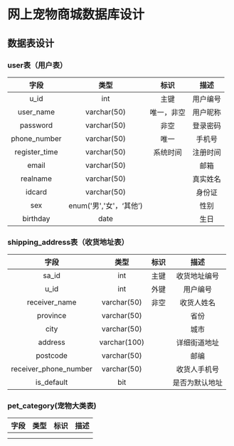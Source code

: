 # 网上宠物商城数据库设计

## 数据表设计

### user表（用户表）

|     字段      |    类型     |    标识    |   描述   |
| :-----------: | :---------: | :--------: | :------: |
|      u_id      |     int     |    主键    | 用户编号 |
|   user_name   | varchar(50) | 唯一，非空 | 用户昵称 |
|   password    | varchar(50) |    非空    | 登录密码 |
| phone_number  |  varchar(50)  |    唯一    |  手机号  |
| register_time | varchar(50) |  系统时间  | 注册时间 |
|  email   |       varchar(50)       |      |   邮箱   |
| realname |       varchar(50)       |      | 真实姓名 |
|  idcard  |       varchar(50)       |      |  身份证  |
|   sex    | enum('男','女'，‘其他’) |      |   性别   |
| birthday | date | | 生日 |

### shipping_address表（收货地址表）

|         字段          |     类型     | 标识 |      描述      |
| :-------------------: | :----------: | :--: | :------------: |
|         sa_id         |     int      | 主键 |  收货地址编号  |
|         u_id          |     int      | 外键 |    用户编号    |
|     receiver_name     | varchar(50)  | 非空 |   收货人姓名   |
|       province        | varchar(50)  |      |      省份      |
|         city          | varchar(50)  |      |      城市      |
|        address        | varchar(100) |      |  详细街道地址  |
|       postcode        | varchar(50)  |      |      邮编      |
| receiver_phone_number | varchar(50)  |      |  收货人手机号  |
|      is_default       |     bit      |      | 是否为默认地址 |

### pet_category(宠物大类表)

| 字段 | 类型 | 标识 | 描述 |
| :--: | :--: | :--: | :--: |
|      |      |      |      |
|      |      |      |      |

